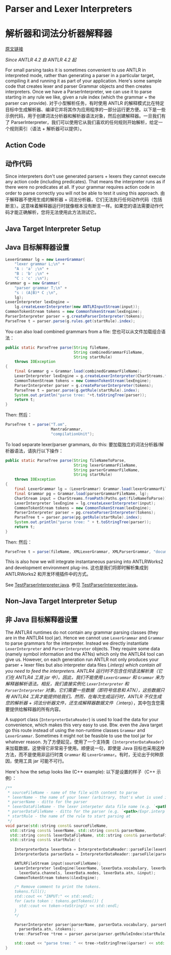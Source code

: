 # Parser and Lexer Interpreters
# 解析器和词法分析器解释器

[原文链接](https://github.com/antlr/antlr4/blob/master/doc/interpreters.md)

*Since ANTLR 4.2*
*自 ANTLR 4.2 起*

For small parsing tasks it is sometimes convenient to use ANTLR in interpreted mode, rather than generating a parser in a particular target, compiling it and running it as part of your application. Here's some sample code that creates lexer and parser Grammar objects and then creates interpreters. Once we have a ParserInterpreter, we can use it to parse starting in any rule we like, given a rule index (which the grammar + the parser can provide).
对于小型解析任务，有时使用 ANTLR 的解释模式比在特定目标中生成解析器、编译它并将其作为应用程序的一部分运行更方便。以下是一些示例代码，用于创建词法分析器和解析器语法对象，然后创建解释器。一旦我们有了 ParserInterpreter，我们可以使用它从我们喜欢的任何规则开始解析，给定一个规则索引（语法 + 解析器可以提供）。

## Action Code
## 动作代码

Since interpreters don't use generated parsers + lexers they cannot execute any action code (including predicates). That means the interpreter runs as if there were no predicates at all. If your grammar requires action code in order to parse correctly you will not be able to test it using this approach.
由于解释器不使用生成的解析器 + 词法分析器，它们无法执行任何动作代码（包括断言）。这意味着解释器运行时就像根本没有断言一样。如果您的语法需要动作代码才能正确解析，您将无法使用此方法测试它。

## Java Target Interpreter Setup
## Java 目标解释器设置

```java
LexerGrammar lg = new LexerGrammar(
    "lexer grammar L;\n" +
    "A : 'a' ;\n" +
    "B : 'b' ;\n" +
    "C : 'c' ;\n");
Grammar g = new Grammar(
    "parser grammar T;\n" +
    "s : (A|B)* C ;\n",
    lg);   
LexerInterpreter lexEngine =
    lg.createLexerInterpreter(new ANTLRInputStream(input));
CommonTokenStream tokens = new CommonTokenStream(lexEngine);
ParserInterpreter parser = g.createParserInterpreter(tokens);
ParseTree t = parser.parse(g.rules.get(startRule).index);
```

You can also load combined grammars from a file:
您也可以从文件加载组合语法：

```java
public static ParseTree parse(String fileName,
                              String combinedGrammarFileName,
                              String startRule)
    throws IOException
{
    final Grammar g = Grammar.load(combinedGrammarFileName);
    LexerInterpreter lexEngine = g.createLexerInterpreter(CharStreams.fromPath(Paths.get(fileName)));
    CommonTokenStream tokens = new CommonTokenStream(lexEngine);
    ParserInterpreter parser = g.createParserInterpreter(tokens);
    ParseTree t = parser.parse(g.getRule(startRule).index);
    System.out.println("parse tree: "+t.toStringTree(parser));
    return t;
}
```

Then:
然后：

```java
ParseTree t = parse("T.om",
                    MantraGrammar,
                    "compilationUnit");
```
 
To load separate lexer/parser grammars, do this:
要加载独立的词法分析器/解析器语法，请执行以下操作：

```java
public static ParseTree parse(String fileNameToParse,
                              String lexerGrammarFileName,
                              String parserGrammarFileName,
                              String startRule)
    throws IOException
{
    final LexerGrammar lg = (LexerGrammar) Grammar.load(lexerGrammarFileName);
    final Grammar pg = Grammar.load(parserGrammarFileName, lg);
    CharStream input = CharStreams.fromPath(Paths.get(fileNameToParse));
    LexerInterpreter lexEngine = lg.createLexerInterpreter(input);
    CommonTokenStream tokens = new CommonTokenStream(lexEngine);
    ParserInterpreter parser = pg.createParserInterpreter(tokens);
    ParseTree t = parser.parse(pg.getRule(startRule).index);
    System.out.println("parse tree: " + t.toStringTree(parser));
    return t;
}
```

Then:
然后：

```java
ParseTree t = parse(fileName, XMLLexerGrammar, XMLParserGrammar, "document");
```

This is also how we will integrate instantaneous parsing into ANTLRWorks2 and development environment plug-ins.
这也是我们将即时解析集成到 ANTLRWorks2 和开发环境插件中的方式。

See [TestParserInterpreter.java](../tool-testsuite/test/org/antlr/v4/test/tool/TestParserInterpreter.java).
参见 [TestParserInterpreter.java](../tool-testsuite/test/org/antlr/v4/test/tool/TestParserInterpreter.java)。

## Non-Java Target Interpreter Setup
## 非 Java 目标解释器设置
The ANTLR4 runtimes do not contain any grammar parsing classes (they are in the ANTLR4 tool  jar). Hence we cannot use `LexerGrammar` and `Grammar` to parse grammars for the interpreter. Instead we directly instantiate `LexerInterpreter` and `ParserInterpreter` objects. They require some data (namely symbol information and the ATNs) which only the ANTLR4 tool can give us. However, on each generation run ANTLR not only produces your parser + lexer files but also interpreter data files (*.interp) which contain all you need to feed the interpreters.
ANTLR4 运行时不包含任何语法解析类（它们在 ANTLR4 工具 jar 中）。因此，我们不能使用 `LexerGrammar` 和 `Grammar` 来为解释器解析语法。相反，我们直接实例化 `LexerInterpreter` 和 `ParserInterpreter` 对象。它们需要一些数据（即符号信息和 ATN），这些数据只有 ANTLR4 工具才能提供给我们。然而，在每次生成运行时，ANTLR 不仅生成您的解析器 + 词法分析器文件，还生成解释器数据文件（*.interp），其中包含您需要提供给解释器的所有内容。

A support class (`InterpreterDataReader`) is used to load the data for your convenience, which makes this very easy to use. Btw. even the Java target go this route instead of using the non-runtime classes `Grammar` and `LexerGrammar`. Sometimes it might not be feasible to use the tool jar for whatever reason.
为了方便起见，使用了一个支持类（`InterpreterDataReader`）来加载数据，这使得它非常易于使用。顺便说一句，即使是 Java 目标也采用这种方法，而不是使用非运行时类 `Grammar` 和 `LexerGrammar`。有时，无论出于何种原因，使用工具 jar 可能不可行。

Here's how the setup looks like (C++ example):
以下是设置的样子（C++ 示例）：

```cpp
/**
 * sourceFileName - name of the file with content to parse
 * lexerName - the name of your lexer (arbitrary, that's what is used in error messages)
 * parserName - ditto for the parser
 * lexerDataFileName - the lexer interpeter data file name (e.g. `<path>/ExprLexer.interp`)
 * parserDataFileName - ditto for the parser (e.g. `<path>/Expr.interp`)
 * startRule - the name of the rule to start parsing at
 */
void parse(std::string const& sourceFileName,
  std::string const& lexerName, std::string const& parserName,
  std::string const& lexerDataFileName, std::string const& parserDataFileName,
  std::string const& startRule) {
  
    InterpreterData lexerData = InterpreterDataReader::parseFile(lexerDataFileName);
    InterpreterData parserData = InterpreterDataReader::parseFile(parserDataFileName);

    ANTLRFileStream input(sourceFileName);
    LexerInterpreter lexEngine(lexerName, lexerData.vocabulary, lexerData.ruleNames,
      lexerData.channels, lexerData.modes, lexerData.atn, &input);
    CommonTokenStream tokens(&lexEngine);

    /* Remove comment to print the tokens.
    tokens.fill();
    std::cout << "INPUT:" << std::endl;
    for (auto token : tokens.getTokens()) {
      std::cout << token->toString() << std::endl;
    }
    */

    ParserInterpreter parser(parserName, parserData.vocabulary, parserData.ruleNames,
      parserData.atn, &tokens);
    tree::ParseTree *tree = parser.parse(parser.getRuleIndex(startRule));

    std::cout << "parse tree: " << tree->toStringTree(&parser) << std::endl;
}
```
